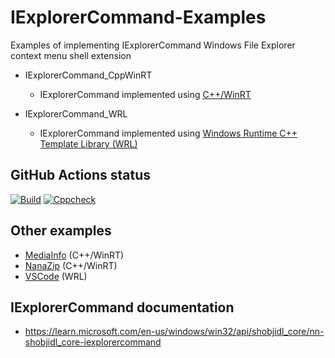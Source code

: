 # IExplorerCommand-Examples

Examples of implementing IExplorerCommand Windows File Explorer context menu shell extension

- IExplorerCommand_CppWinRT
  - IExplorerCommand implemented using [C++/WinRT](https://learn.microsoft.com/en-us/windows/uwp/cpp-and-winrt-apis/)

- IExplorerCommand_WRL
  - IExplorerCommand implemented using [Windows Runtime C++ Template Library (WRL)](https://learn.microsoft.com/en-us/cpp/cppcx/wrl/windows-runtime-cpp-template-library-wrl?view=msvc-170)

## GitHub Actions status

[![Build](https://github.com/cjee21/IExplorerCommand-Examples/actions/workflows/build.yml/badge.svg)](https://github.com/cjee21/IExplorerCommand-Examples/actions/workflows/build.yml) [![Cppcheck](https://github.com/cjee21/IExplorerCommand-Examples/actions/workflows/cppcheck.yml/badge.svg)](https://github.com/cjee21/IExplorerCommand-Examples/actions/workflows/cppcheck.yml)

## Other examples

- [MediaInfo](https://github.com/MediaArea/MediaInfo/blob/master/Source/WindowsShellExtension/dllmain.cpp) (C++/WinRT)
- [NanaZip](https://github.com/M2Team/NanaZip/blob/main/NanaZip.UI.Modern/NanaZip.ShellExtension.cpp) (C++/WinRT)
- [VSCode](https://github.com/microsoft/vscode-explorer-command/blob/main/src/explorer_command.cc) (WRL)

## IExplorerCommand documentation

- <https://learn.microsoft.com/en-us/windows/win32/api/shobjidl_core/nn-shobjidl_core-iexplorercommand>
